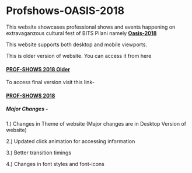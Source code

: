 # Profshows-OASIS-2018
This website showcases professional shows and events happening on extravaganzous cultural fest of BITS Pilani namely [**Oasis-2018**](https://www.bits-oasis.org/2018main/)

This website supports both desktop and mobile viewports.

This is older version of website. You can access it from here
#### [PROF-SHOWS 2018 Older](https://akshit-patel.github.io/Profshows-OASIS-18/) 

To access final version visit this link-
#### [PROF-SHOWS 2018](https://akshit-patel.github.io/ProfShow2018/)

##### Major Changes -

1.) Changes in Theme of website (Major changes are in Desktop Version of website)

2.) Updated click animation for accessing information

3.) Better transition timings

4.) Changes in font styles and font-icons
